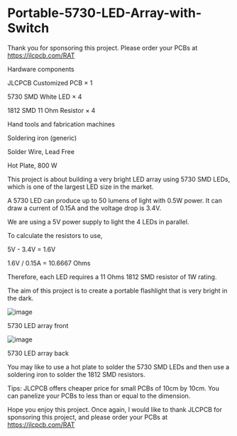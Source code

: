 # Portable-5730-LED-Array-with-Switch

Thank you for sponsoring this project. Please order your PCBs at https://jlcpcb.com/RAT

Hardware components

JLCPCB Customized PCB ×	1	

5730 SMD White LED ×	4

1812 SMD 11 Ohm Resistor ×	4

Hand tools and fabrication machines

Soldering iron (generic)

Solder Wire, Lead Free

Hot Plate, 800 W

This project is about building a very bright LED array using 5730 SMD LEDs, which is one of the largest LED size in the market.

A 5730 LED can produce up to 50 lumens of light with 0.5W power. It can draw a current of 0.15A and the voltage drop is 3.4V.

We are using a 5V power supply to light the 4 LEDs in parallel.

To calculate the resistors to use,

5V - 3.4V = 1.6V

1.6V / 0.15A = 10.6667 Ohms

Therefore, each LED requires a 11 Ohms 1812 SMD resistor of 1W rating.

The aim of this project is to create a portable flashlight that is very bright in the dark.

![image](https://user-images.githubusercontent.com/85741357/181670425-facfafc5-e177-4944-bd99-45c179833b0e.png)

5730 LED array front

![image](https://user-images.githubusercontent.com/85741357/181670447-73caee69-e053-4b0a-83a4-c3ec8c8cff41.png)

5730 LED array back

You may like to use a hot plate to solder the 5730 SMD LEDs and then use a soldering iron to solder the 1812 SMD resistors.

Tips: JLCPCB offers cheaper price for small PCBs of 10cm by 10cm. You can panelize your PCBs to less than or equal to the dimension.

Hope you enjoy this project. Once again, I would like to thank JLCPCB for sponsoring this project, and please order your PCBs at https://jlcpcb.com/RAT
